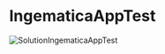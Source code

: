 # IngematicaAppTest
![SolutionIngematicaAppTest]([URL_de_la_imagen](https://github.com/DelmerRo/MyWebIngematica/blob/master/MyWeb1/wwwroot/image/IngematicaAppTestSolution.png)https://github.com/DelmerRo/MyWebIngematica/blob/master/MyWeb1/wwwroot/image/IngematicaAppTestSolution.png)

